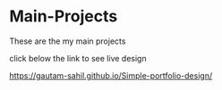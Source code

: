 # Main-Projects
These are the my main projects

click below the link to see live design

https://gautam-sahil.github.io/Simple-portfolio-design/
